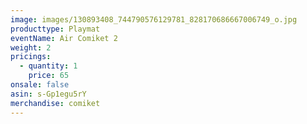 ```yaml
---
image: images/130893408_744790576129781_828170686667006749_o.jpg
producttype: Playmat
eventName: Air Comiket 2
weight: 2
pricings:
  - quantity: 1
    price: 65
onsale: false
asin: s-Gp1egu5rY
merchandise: comiket
---
```

